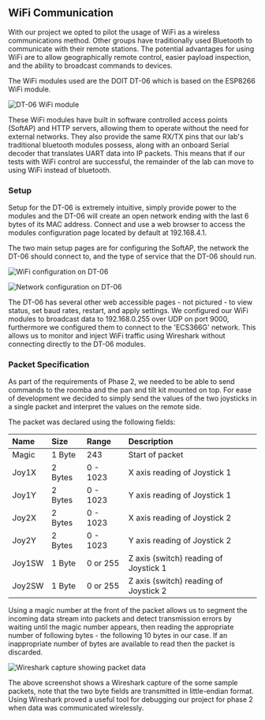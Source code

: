 ## WiFi Communication

[wifiboard]: https://i.imgur.com/1wicDVT.jpg
[wifiset]: https://i.imgur.com/cXeNw2m.png
[netset]: https://i.imgur.com/2dCzdG5.png
[wireshark]: https://i.imgur.com/ofInh8r.png

With our project we opted to pilot the usage of WiFi as a wireless communications method. Other groups have traditionally used Bluetooth to communicate with their remote stations. The potential advantages for using WiFi are to allow geographically remote control, easier payload inspection, and the ability to broadcast commands to devices.

The WiFi modules used are the DOIT DT-06 which is based on the ESP8266 WiFi module.

![DT-06 WiFi module][wifiboard]

These WiFi modules have built in software controlled access points (SoftAP) and HTTP servers, allowing them to operate without the need for external networks. They also provide the same RX/TX pins that our lab's traditional bluetooth modules possess, along with an onboard Serial decoder that translates UART data into IP packets. This means that if our tests with WiFi control are successful, the remainder of the lab can move to using WiFi instead of bluetooth.


### Setup

Setup for the DT-06 is extremely intuitive, simply provide power to the modules and the DT-06 will create an open network ending with the last 6 bytes of its MAC address. Connect and use a web browser to access the modules configuration page located by default at 192.168.4.1.

The two main setup pages are for configuring the SoftAP, the network the DT-06 should connect to, and the type of service that the DT-06 should run.

![WiFi configuration on DT-06][wifiset]

![Network configuration on DT-06][netset]

The DT-06 has several other web accessible pages - not pictured - to view status, set baud rates, restart, and apply settings. We configured our WiFi modules to broadcast data to 192.168.0.255 over UDP on port 9000, furthermore we configured them to connect to the 'ECS366G' network. This allows us to monitor and inject WiFi traffic using Wireshark without connecting directly to the DT-06 modules.

### Packet Specification

As part of the requirements of Phase 2, we needed to be able to send commands to the roomba and the pan and tilt kit mounted on top. For ease of development we decided to simply send the values of the two joysticks in a single packet and interpret the values on the remote side.

The packet was declared using the following fields:

| Name         | Size    |  Range    |   Description                         |
|:-------------|:--------|:----------|:--------------------------------------|
| Magic        | 1 Byte  | 243       | Start of packet                       |
| Joy1X        | 2 Bytes | 0 - 1023  | X axis reading of Joystick 1          |
| Joy1Y        | 2 Bytes | 0 - 1023  | Y axis reading of Joystick 1          |
| Joy2X        | 2 Bytes | 0 - 1023  | X axis reading of Joystick 2          |
| Joy2Y        | 2 Bytes | 0 - 1023  | Y axis reading of Joystick 2          |
| Joy1SW       | 1 Byte  | 0 or 255  | Z axis (switch) reading of Joystick 1 |
| Joy2SW       | 1 Byte  | 0 or 255  | Z axis (switch) reading of Joystick 2 |

Using a magic number at the front of the packet allows us to segment the incoming data stream into packets and detect transmission errors by waiting until the magic number appears, then reading the appropriate number of following bytes - the following 10 bytes in our case. If an inappropriate number of bytes are available to read then the packet is discarded.

![Wireshark capture showing packet data][wireshark]

The above screenshot shows a Wireshark capture of the some sample packets, note that the two byte fields are transmitted in little-endian format. Using Wireshark proved a useful tool for debugging our project for phase 2 when data was communicated wirelessly.
